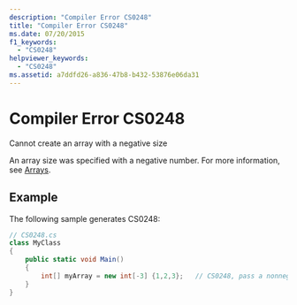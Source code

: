 ```yaml
---
description: "Compiler Error CS0248"
title: "Compiler Error CS0248"
ms.date: 07/20/2015
f1_keywords: 
  - "CS0248"
helpviewer_keywords: 
  - "CS0248"
ms.assetid: a7ddfd26-a836-47b8-b432-53876e06da31
---
```

# Compiler Error CS0248
Cannot create an array with a negative size  
  
 An array size was specified with a negative number. For more information, see [Arrays](../programming-guide/arrays/index.md).  
  
## Example  
 The following sample generates CS0248:  
  
```csharp  
// CS0248.cs  
class MyClass  
{  
    public static void Main()  
    {  
        int[] myArray = new int[-3] {1,2,3};   // CS0248, pass a nonnegative number  
    }  
}  
```
